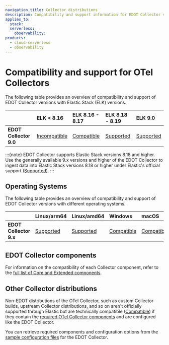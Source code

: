 ```yaml
---
navigation_title: Collector distributions
description: Compatibility and support information for EDOT Collector versions with Elastic Stack versions and operating systems.
applies_to:
  stack:
  serverless:
    observability:
products:
  - cloud-serverless
  - observability
---
```


# Compatibility and support for OTel Collectors

The following table provides an overview of compatibility and support of EDOT Collector versions with Elastic Stack (ELK) versions.

|                             | **ELK < 8.16** | **ELK 8.16 - 8.17** | **ELK 8.18 - 8.19** | **ELK 9.0** |
| :-------------------------- | :------------- | :------------------ | :------------------ | :---------- |
| **EDOT Collector 9.0**      | [Incompatible] | [Compatible]        | [Supported]         | [Supported] |

:::{note}
EDOT Collector supports Elastic Stack versions 8.18 and higher. Use the generally available 9.x versions and higher of the EDOT Collector to ingest data into Elastic Stack versions 8.18 or higher under Elastic's official support ([Supported]).
:::

## Operating Systems

The following table provides an overview of compatibility and support of EDOT Collector versions with different operating systems.

|                            | **Linux/arm64** | **Linux/amd64** | **Windows** | **macOS** |
| :------------------------- | :-------------- | :-------------- | :---------- | :-------- |
| **EDOT Collector 9.x**     | [Supported]     | [Supported]     | [Compatible] | [Compatible] |

## EDOT Collector components

For information on the compatibility of each Collector component, refer to the [full list of Core and Extended components](../edot-collector/components.md).

## Other Collector distributions

Non-EDOT distributions of the OTel Collector, such as custom Collector builds, upstream Collector distributions, and so on aren't officially supported through Elastic but are technically compatible ([Compatible]) if they contain the [required OTel Collector components](../edot-collector/custom-collector.md) and are configured like the EDOT Collector.

You can retrieve required components and configuration options from the [sample configuration files](https://github.com/elastic/elastic-agent/tree/v<COLLECTOR_VERSION>/internal/pkg/otel/samples/linux) for the EDOT Collector.

[Incompatible]: nomenclature.md
[Compatible]: nomenclature.md
[Supported]: nomenclature.md
[Extended]: nomenclature.md#extended-components
[Core]: nomenclature.md#core-components